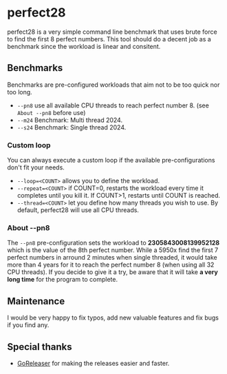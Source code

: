 # perfect28

perfect28 is a very simple command line benchmark that uses brute force to find the first 8 perfect numbers. This tool should do a decent job as a benchmark since the workload is linear and consitent.

## Benchmarks

Benchmarks are pre-configured workloads that aim not to be too quick nor too long.

- `--pn8` use all available CPU threads to reach perfect number 8. (see `About --pn8` before use)
- `--m24` Benchmark: Multi thread 2024.
- `--s24` Benchmark: Single thread 2024.

### Custom loop

You can always execute a custom loop if the available pre-configurations don't fit your needs.

- `--loop=<COUNT>` allows you to define the workload.
- `--repeat=<COUNT>` if COUNT=0, restarts the workload every time it completes until you kill it. If COUNT>1, restarts until COUNT is reached.
- `--thread=<COUNT>` let you define how many threads you wish to use. By default, perfect28 will use all CPU threads.

### About --pn8

The `--pn8` pre-configuration sets the workload to **2305843008139952128** which is the value of the 8th perfect number. While a 5950x find the first 7 perfect numbers in arround 2 minutes when single threaded, it would take more than 4 years for it to reach the perfect number 8 (when using all 32 CPU threads). If you decide to give it a try, be aware that it will take **a very long time** for the program to complete.

## Maintenance

I would be very happy to fix typos, add new valuable features and fix bugs if you find any.

## Special thanks

- [GoReleaser](https://github.com/goreleaser/goreleaser) for making the releases easier and faster.
